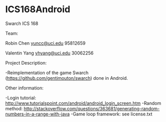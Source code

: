 ICS168Android
=============

Swarch
ICS 168

Team:

Robin Chen
yuncc@uci.edu
95812659

Valentin Yang
vhyang@uci.edu
30062256


Project Description:

-Reimplementation of the game Swarch (https://github.com/gentimouton/swarch) done in Android.

Other information:

-Login tutorial: http://www.tutorialspoint.com/android/android_login_screen.htm
-Random method: http://stackoverflow.com/questions/363681/generating-random-numbers-in-a-range-with-java
-Game loop framework: see license.txt